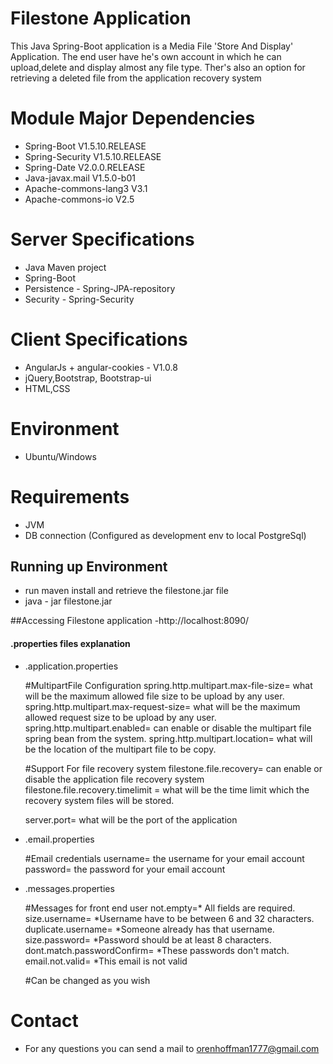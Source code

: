 # Filestone Application
This Java Spring-Boot application is a Media File 'Store And Display' Application.
The end user have he's own account in which he can upload,delete and display almost any file type.
Ther's also an option for retrieving a deleted file from the application recovery system 

# Module Major Dependencies
- Spring-Boot V1.5.10.RELEASE
- Spring-Security V1.5.10.RELEASE
- Spring-Date V2.0.0.RELEASE
- Java-javax.mail V1.5.0-b01
- Apache-commons-lang3 V3.1
- Apache-commons-io V2.5

# Server Specifications
- Java Maven project
- Spring-Boot
- Persistence - Spring-JPA-repository
- Security - Spring-Security


# Client Specifications
- AngularJs + angular-cookies - V1.0.8
- jQuery,Bootstrap, Bootstrap-ui
- HTML,CSS


# Environment
 - Ubuntu/Windows
 
# Requirements
- JVM
- DB connection (Configured as development env to local PostgreSql)



## Running up Environment
- run maven install and retrieve the filestone.jar file
- java - jar filestone.jar

##Accessing Filestone application
-http://localhost:8090/


#### .properties files explanation
- .application.properties
    
	#MultipartFile Configuration
	spring.http.multipart.max-file-size= what will be the maximum allowed file size to be upload by any user.
	spring.http.multipart.max-request-size= what will be the maximum allowed request size to be upload by any user.
	spring.http.multipart.enabled= can enable or disable the multipart file spring bean from the system.
	spring.http.multipart.location= what will be the location of the multipart file to be copy.
	
	#Support For file recovery system
	filestone.file.recovery= can enable or disable the application file recovery system
	filestone.file.recovery.timelimit = what will be the time limit which the recovery system files will be stored.	
	
	server.port= what will be the port of the application
	
	
- .email.properties
    
	#Email credentials
	username= the username for your email account
	password= the password  for your email account	
	
- .messages.properties
    
	#Messages for front end user
	not.empty=* All fields are required.
	size.username= *Username have to be between 6 and 32 characters.
	duplicate.username= *Someone already has that username.
	size.password= *Password should be at least 8 characters.
	dont.match.passwordConfirm= *These passwords don't match.
	email.not.valid= *This email is not valid
	
	#Can be changed as you wish	
    


# Contact
- For any questions you can send a mail to orenhoffman1777@gmail.com